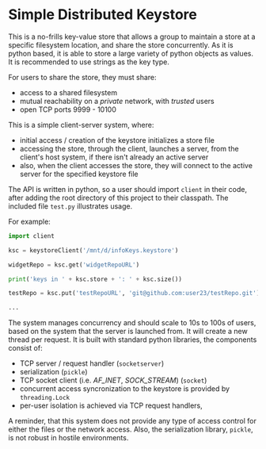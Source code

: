 # Simple Distributed Keystore

This is a no-frills key-value store that allows a group to maintain
a store at a specific filesystem location, and share the store
concurrently.  As it is python based, it is able to store a large
variety of python objects as values.  It is recommended to use
strings as the key type.

For users to share the store, they must share:

* access to a shared filesystem
* mutual reachability on a *private* network, with *trusted* users
* open TCP ports 9999 - 10100

This is a simple client-server system, where:

* initial access / creation of the keystore initializes a store file
* accessing the store, through the client, launches a server, from
  the client's host system, if there isn't already an active server
* also, when the client accesses the store, they will connect to
  the active server for the specified keystore file

The API is written in python, so a user should import `client` in their
code, after adding the root directory of this project to their classpath.
The included file `test.py` illustrates usage.

For example:

```python
import client

ksc = keystoreClient('/mnt/d/infoKeys.keystore')

widgetRepo = ksc.get('widgetRepoURL')

print('keys in ' + ksc.store + ': ' + ksc.size())

testRepo = ksc.put('testRepoURL', 'git@github.com:user23/testRepo.git')

...

```

The system manages concurrency and should scale to 10s to 100s of users, based
on the system that the server is launched from.  It will create a
new thread per request.  It is built with
standard python libraries, the components consist of:

* TCP server / request handler (`socketserver`)
* serialization (`pickle`)
* TCP socket client (i.e. _AF_INET_, _SOCK_STREAM_) (`socket`)
* concurrent access syncronization to the keystore is provided by `threading.Lock`
* per-user isolation is achieved via TCP request handlers, 

A reminder, that this system does not provide any type of access control
for either the files or the network access.  Also, the serialization library,
`pickle`, is not robust in hostile environments.


